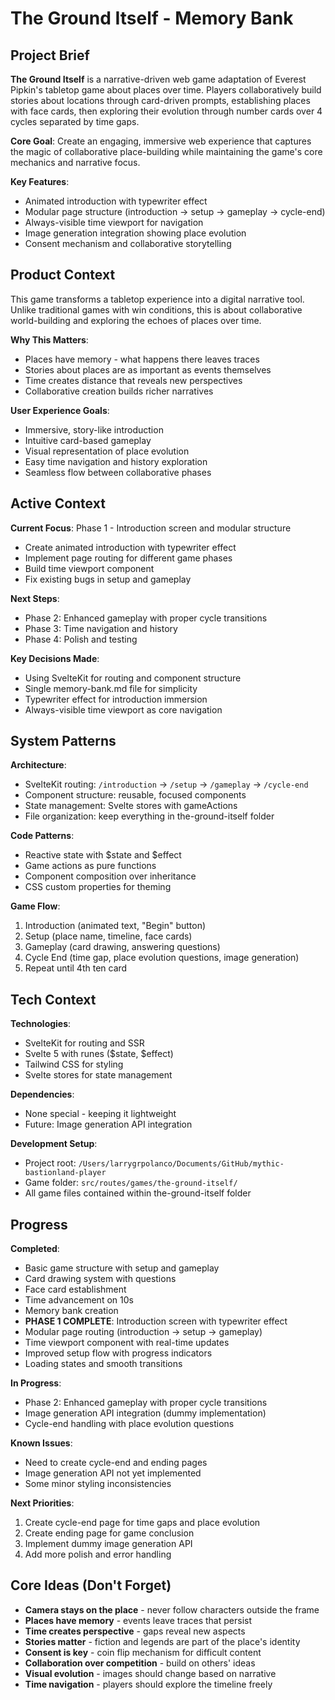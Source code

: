# The Ground Itself - Memory Bank

## Project Brief
**The Ground Itself** is a narrative-driven web game adaptation of Everest Pipkin's tabletop game about places over time. Players collaboratively build stories about locations through card-driven prompts, establishing places with face cards, then exploring their evolution through number cards over 4 cycles separated by time gaps.

**Core Goal**: Create an engaging, immersive web experience that captures the magic of collaborative place-building while maintaining the game's core mechanics and narrative focus.

**Key Features**:
- Animated introduction with typewriter effect
- Modular page structure (introduction → setup → gameplay → cycle-end)
- Always-visible time viewport for navigation
- Image generation integration showing place evolution
- Consent mechanism and collaborative storytelling

## Product Context
This game transforms a tabletop experience into a digital narrative tool. Unlike traditional games with win conditions, this is about collaborative world-building and exploring the echoes of places over time.

**Why This Matters**:
- Places have memory - what happens there leaves traces
- Stories about places are as important as events themselves
- Time creates distance that reveals new perspectives
- Collaborative creation builds richer narratives

**User Experience Goals**:
- Immersive, story-like introduction
- Intuitive card-based gameplay
- Visual representation of place evolution
- Easy time navigation and history exploration
- Seamless flow between collaborative phases

## Active Context
**Current Focus**: Phase 1 - Introduction screen and modular structure
- Create animated introduction with typewriter effect
- Implement page routing for different game phases
- Build time viewport component
- Fix existing bugs in setup and gameplay

**Next Steps**:
- Phase 2: Enhanced gameplay with proper cycle transitions
- Phase 3: Time navigation and history
- Phase 4: Polish and testing

**Key Decisions Made**:
- Using SvelteKit for routing and component structure
- Single memory-bank.md file for simplicity
- Typewriter effect for introduction immersion
- Always-visible time viewport as core navigation

## System Patterns
**Architecture**:
- SvelteKit routing: `/introduction` → `/setup` → `/gameplay` → `/cycle-end`
- Component structure: reusable, focused components
- State management: Svelte stores with gameActions
- File organization: keep everything in the-ground-itself folder

**Code Patterns**:
- Reactive state with $state and $effect
- Game actions as pure functions
- Component composition over inheritance
- CSS custom properties for theming

**Game Flow**:
1. Introduction (animated text, "Begin" button)
2. Setup (place name, timeline, face cards)
3. Gameplay (card drawing, answering questions)
4. Cycle End (time gap, place evolution questions, image generation)
5. Repeat until 4th ten card

## Tech Context
**Technologies**:
- SvelteKit for routing and SSR
- Svelte 5 with runes ($state, $effect)
- Tailwind CSS for styling
- Svelte stores for state management

**Dependencies**:
- None special - keeping it lightweight
- Future: Image generation API integration

**Development Setup**:
- Project root: `/Users/larrygrpolanco/Documents/GitHub/mythic-bastionland-player`
- Game folder: `src/routes/games/the-ground-itself/`
- All game files contained within the-ground-itself folder

## Progress
**Completed**:
- Basic game structure with setup and gameplay
- Card drawing system with questions
- Face card establishment
- Time advancement on 10s
- Memory bank creation
- **PHASE 1 COMPLETE**: Introduction screen with typewriter effect
- Modular page routing (introduction → setup → gameplay)
- Time viewport component with real-time updates
- Improved setup flow with progress indicators
- Loading states and smooth transitions

**In Progress**:
- Phase 2: Enhanced gameplay with proper cycle transitions
- Image generation API integration (dummy implementation)
- Cycle-end handling with place evolution questions

**Known Issues**:
- Need to create cycle-end and ending pages
- Image generation API not yet implemented
- Some minor styling inconsistencies

**Next Priorities**:
1. Create cycle-end page for time gaps and place evolution
2. Create ending page for game conclusion
3. Implement dummy image generation API
4. Add more polish and error handling

## Core Ideas (Don't Forget)
- **Camera stays on the place** - never follow characters outside the frame
- **Places have memory** - events leave traces that persist
- **Time creates perspective** - gaps reveal new aspects
- **Stories matter** - fiction and legends are part of the place's identity
- **Consent is key** - coin flip mechanism for difficult content
- **Collaboration over competition** - build on others' ideas
- **Visual evolution** - images should change based on narrative
- **Time navigation** - players should explore the timeline freely
